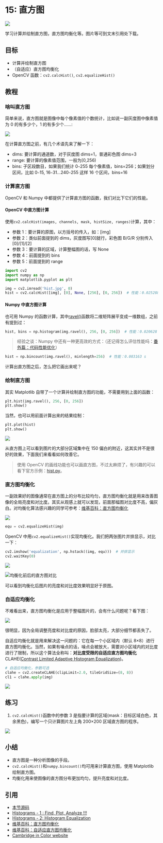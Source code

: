 # 15: 直方图

![](http://cos.codec.wang/cv2_understand_histogram.jpg)

学习计算并绘制直方图，直方图均衡化等。图片等可到文末引用处下载。

## 目标

- 计算并绘制直方图
- （自适应）直方图均衡化
- OpenCV 函数：`cv2.calcHist()`, `cv2.equalizeHist()`

## 教程

### 啥叫直方图

简单来说，直方图就是图像中每个像素值的个数统计，比如说一副灰度图中像素值为 0 的有多少个，1 的有多少个……:

![](http://cos.codec.wang/cv2_understand_histogram.jpg)

在计算直方图之前，有几个术语先来了解一下：

- dims: 要计算的通道数，对于灰度图 dims=1，普通彩色图 dims=3
- range: 要计算的像素值范围，一般为\[0,256\)
- bins: 子区段数目，如果我们统计 0`~`255 每个像素值，bins=256；如果划分区间，比如 0`~`15, 16`~`31…240`~`255 这样 16 个区间，bins=16

### 计算直方图

OpenCV 和 Numpy 中都提供了计算直方图的函数，我们对比下它们的性能。

#### OpenCV 中直方图计算

使用`cv2.calcHist(images, channels, mask, histSize, ranges)`计算，其中：

- 参数 1：要计算的原图，以方括号的传入，如：\[img\]
- 参数 2：类似前面提到的 dims，灰度图写\[0\]就行，彩色图 B/G/R 分别传入\[0\]/\[1\]/\[2\]
- 参数 3：要计算的区域，计算整幅图的话，写 None
- 参数 4：前面提到的 bins
- 参数 5：前面提到的 range

```python
import cv2
import numpy as np
import matplotlib.pyplot as plt

img = cv2.imread('hist.jpg', 0)
hist = cv2.calcHist([img], [0], None, [256], [0, 256])  # 性能：0.025288 s
```

#### Numpy 中直方图计算

也可用 Numpy 的函数计算，其中[ravel\(\)](https://docs.scipy.org/doc/numpy/reference/generated/numpy.ravel.html)函数将二维矩阵展平变成一维数组，之前有提到过：

```python
hist, bins = np.histogram(img.ravel(), 256, [0, 256])  # 性能：0.020628 s
```

> 经验之谈：Numpy 中还有一种更高效的方式：（还记得怎么评估性能吗：[番外篇：代码性能优化](../start/extra-01-code-optimization.md)）

```python
hist = np.bincount(img.ravel(), minlength=256)  # 性能：0.003163 s
```

计算出直方图之后，怎么把它画出来呢？

### 绘制直方图

其实 Matplotlib 自带了一个计算并绘制直方图的功能，不需要用到上面的函数：

```python
plt.hist(img.ravel(), 256, [0, 256])
plt.show()
```

当然，也可以用前面计算出来的结果绘制：

```python
plt.plot(hist)
plt.show()
```

![](http://cos.codec.wang/cv2_calc_draw_histogram.jpg)

从直方图上可以看到图片的大部分区域集中在 150 偏白的附近，这其实并不是很好的效果，下面我们来看看如何改善它。

> 使用 OpenCV 的画线功能也可以画直方图，不过太麻烦了，有兴趣的可以看下官方示例：[hist.py](https://github.com/opencv/opencv/blob/master/samples/python/hist.py)。

### 直方图均衡化

一副效果好的图像通常在直方图上的分布比较均匀，直方图均衡化就是用来改善图像的全局亮度和对比度。其实从观感上就可以发现，前面那幅图对比度不高，偏灰白。对均衡化算法感兴趣的同学可参考：[维基百科：直方图均衡化](https://zh.wikipedia.org/wiki/%E7%9B%B4%E6%96%B9%E5%9B%BE%E5%9D%87%E8%A1%A1%E5%8C%96)

![](http://cos.codec.wang/cv2_understand_histogram_equalization.jpg)

```python
equ = cv2.equalizeHist(img)
```

OpenCV 中用`cv2.equalizeHist()`实现均衡化。我们把两张图片并排显示，对比一下：

```python
cv2.imshow('equalization', np.hstack((img, equ)))  # 并排显示
cv2.waitKey(0)
```

![](http://cos.codec.wang/cv2_before_after_equalization.jpg)

![均衡化前后的直方图对比](http://cos.codec.wang/cv2_before_after_equalization_histogram.jpg)

可以看到均衡化后图片的亮度和对比度效果明显好于原图。

### 自适应均衡化

不难看出来，直方图均衡化是应用于整幅图片的，会有什么问题呢？看下图：

![](http://cos.codec.wang/cv2_understand_adaptive_histogram.jpg)

很明显，因为全局调整亮度和对比度的原因，脸部太亮，大部分细节都丢失了。

自适应均衡化就是用来解决这一问题的：它在每一个小区域内（默认 8×8）进行直方图均衡化。当然，如果有噪点的话，噪点会被放大，需要对小区域内的对比度进行了限制，所以这个算法全称叫：**对比度受限的自适应直方图均衡化**CLAHE\([Contrast Limited Adaptive Histogram Equalization](https://en.wikipedia.org/wiki/Adaptive_histogram_equalization)\)。

```python
# 自适应均衡化，参数可选
clahe = cv2.createCLAHE(clipLimit=2.0, tileGridSize=(8, 8))
cl1 = clahe.apply(img)
```

![](http://cos.codec.wang/cv2_adaptive_histogram.jpg)

## 练习

1. `cv2.calcHist()`函数中的参数 3 是指要计算的区域\(mask：目标区域白色，其余黑色\)，编写一个只计算图片左上角 200×200 区域直方图的程序。

![](http://cos.codec.wang/cv2_histogram_mask.jpg)

## 小结

- 直方图是一种分析图像的手段。
- `cv2.calcHist()`和`numpy.bincount()`均可用来计算直方图，使用 Matplotlib 绘制直方图。
- 均衡化用来使图像的直方图分布更加均匀，提升亮度和对比度。

## 引用

- [本节源码](https://github.com/codecwang/OpenCV-Python-Tutorial/tree/master/15-Histograms)
- [Histograms - 1 : Find, Plot, Analyze !!!](https://opencv-python-tutroals.readthedocs.io/en/latest/py_tutorials/py_imgproc/py_histograms/py_histogram_begins/py_histogram_begins.html#histograms-getting-started)
- [Histograms - 2: Histogram Equalization](http://opencv-python-tutroals.readthedocs.io/en/latest/py_tutorials/py_imgproc/py_histograms/py_histogram_equalization/py_histogram_equalization.html#histogram-equalization)
- [维基百科：直方图均衡化](https://zh.wikipedia.org/wiki/%E7%9B%B4%E6%96%B9%E5%9B%BE%E5%9D%87%E8%A1%A1%E5%8C%96)
- [维基百科：自适应直方图均衡化](https://en.wikipedia.org/wiki/Adaptive_histogram_equalization)
- [Cambridge in Color website](http://www.cambridgeincolour.com/tutorials/histograms1.htm)
